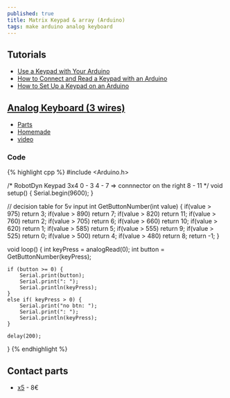 ```yaml
---
published: true
title: Matrix Keypad & array (Arduino)
tags: make arduino analog keyboard
---
```

## Tutorials
- [Use a Keypad with Your Arduino](https://www.allaboutcircuits.com/projects/use-a-keypad-with-your-arduino/)
- [How to Connect and Read a Keypad with an Arduino](http://www.learningaboutelectronics.com/Articles/Arduino-keypad-circuit.php)
- [How to Set Up a Keypad on an Arduino](http://www.circuitbasics.com/how-to-set-up-a-keypad-on-an-arduino/)

## [Analog Keyboard (3 wires)](https://forum.arduino.cc/index.php?topic=422762.0)
- [Parts](https://fr.aliexpress.com/item/32530917534.html)
- [Homemade](https://ardupiclab.blogspot.com/2018/11/an-analog-keypad-for-arduino.html)
- [video](https://www.youtube.com/watch?v=URO042VrCKU)

### Code
{% highlight cpp %}
#include <Arduino.h>

/* RobotDyn Keypad 3x4
   0 - 3
   4 - 7  => connnector on the right
   8 - 11 */ 
void setup() { Serial.begin(9600); } 

// decision table for 5v input
int GetButtonNumber(int value) { 
   if(value > 975) return 3; 
   if(value > 890) return 7; 
   if(value > 820) return 11; 
   if(value > 760) return 2; 
   if(value > 705) return 6; 
   if(value > 660) return 10; 
   if(value > 620) return 1; 
   if(value > 585) return 5; 
   if(value > 555) return 9; 
   if(value > 525) return 0; 
   if(value > 500) return 4; 
   if(value > 480) return 8; 
   return -1; 
}

void loop() { 
    int keyPress = analogRead(0); 
    int button = GetButtonNumber(keyPress); 
    
    if (button >= 0) { 
    	Serial.print(button); 
        Serial.print(": "); 
        Serial.println(keyPress); 
    } 
    else if( keyPress > 0) {
        Serial.print("no btn: "); 
        Serial.print(": "); 
        Serial.println(keyPress);     
    }
    
    delay(200); 
}
{% endhighlight %}


## Contact parts
- [x5](https://www.amazon.fr/AZDelivery-Matrix-Array-Clavier-Arduino/dp/B07CNXPZS4/ref=sr_1_2?__mk_fr_FR=%C3%85M%C3%85%C5%BD%C3%95%C3%91&keywords=keypad+arduino&qid=1564426407&s=gateway&sr=8-2) - 8€
